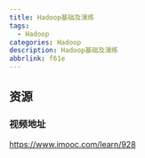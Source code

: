 ```yaml
---
title: Hadoop基础及演练
tags:
  - Hadoop
categories: Hadoop
description: Hadoop基础及演练
abbrlink: f61e
---
```

## 资源
### 视频地址
https://www.imooc.com/learn/928